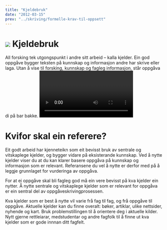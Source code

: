 ```yaml
---
title: "Kjeldebruk"
date: "2012-03-15"
prev: "../skriving/formelle-krav-til-oppsett"
---
```


# ![](/images/illustrasjoner_kildehenvisning_500x450.png) Kjeldebruk

All forsking tek utgongspunkt i andre sitt arbeid – kalla kjelder. Ein god oppgåve bygger teksten på kunnskap og informasjon andre har skrive eller laga. Utan å vise til forsking, kunnskap og fagleg informasjon, står oppgåva di på bar bakke. 
<Video id="GPR0phJIsuk" />

# Kvifor skal ein referere?

Eit godt arbeid har kjenneteikn som eit bevisst bruk av sentrale og vitskaplege kjelder, og bygger vidare på eksisterande kunnskap. Ved å nytte kjelder viser du at du kan klarer basere oppgåva på kunnskap og informasjon som er relevant. Referansene du vel å nytte er derfor med på å leggje grunnlaget for vurderinga av oppgåva. 

For at ei oppgåve skal bli fagleg god må ein vere bevisst på kva kjelder ein nytter. Å nytte sentrale og vitskaplege kjelder som er relevant for oppgåva er ein sentral del av oppgåveskrivingprosessen. 

Kva kjelder som er best å nytte vil varie frå fag til fag, og frå oppgåve til oppgåve. Aktuelle kjelder kan du finne overalt: bøker, artiklar, ulike nettsider, nyhende og kart. Bruk problemstillingen til å orientere deg i aktuelle kilder. Nytt gjerne rettleiarar, medstudentar og andre fagfolk til å finne ut kva kjelder som er gode innnan ditt fagfelt. 
